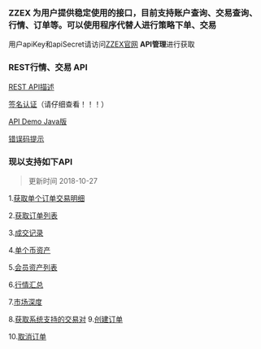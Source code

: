### ZZEX 为用户提供稳定使用的接口，目前支持账户查询、交易查询、行情、订单等。可以使用程序代替人进行策略下单、交易
用户apiKey和apiSecret请访问[ZZEX官网](http://www.zzex.pro/) **API管理**进行获取

### REST行情、交易 API
[REST API描述](https://github.com/ZZEXPRO/ZZEX-API-Docs/wiki/API-%E6%8F%8F%E8%BF%B0)

[签名认证](https://github.com/ZZEXPRO/ZZEX-API-Docs/wiki/%E7%AD%BE%E5%90%8D%E8%AE%A4%E8%AF%81)（请仔细查看！！！）

[API Demo Java版](https://github.com/ZZEXPRO/API-Demo-Java)

[错误码提示](https://github.com/ZZEXPRO/ZZEX-API-Docs/wiki/%E9%94%99%E8%AF%AF%E7%A0%81%E6%8F%90%E7%A4%BA)

### 现以支持如下API
> 更新时间 2018-10-27

  1.[获取单个订单交易明细](https://github.com/ZZEXPRO/ZZEX-API-Docs/wiki/%E8%8E%B7%E5%8F%96%E5%8D%95%E4%B8%AA%E8%AE%A2%E5%8D%95%E7%9A%84%E4%BA%A4%E6%98%93%E6%98%8E%E7%BB%86)

  2.[获取订单列表](https://github.com/ZZEXPRO/ZZEX-API-Docs/wiki/%E8%8E%B7%E5%8F%96%E8%AE%A2%E5%8D%95%E5%88%97%E8%A1%A8)

  3.[成交记录](https://github.com/ZZEXPRO/ZZEX-API-Docs/wiki/%E8%8E%B7%E5%8F%96%E5%B7%B2%E6%88%90%E4%BA%A4%E8%AE%B0%E5%BD%95)

  4.[单个币资产](https://github.com/ZZEXPRO/ZZEX-API-Docs/wiki/%E8%8E%B7%E5%BE%97%E5%8D%95%E4%B8%AA%E5%B8%81%E7%9A%84%E8%B5%84%E4%BA%A7)

  5.[会员资产列表](https://github.com/ZZEXPRO/ZZEX-API-Docs/wiki/%E8%8E%B7%E5%BE%97%E4%BC%9A%E5%91%98%E8%B5%84%E4%BA%A7%E5%88%97%E8%A1%A8)

  6.[行情汇总](https://github.com/ZZEXPRO/ZZEX-API-Docs/wiki/%E8%8E%B7%E5%8F%96%E6%89%80%E6%9C%89%E8%A1%8C%E6%83%85%E6%B1%87%E6%80%BB)

  7.[市场深度](https://github.com/ZZEXPRO/ZZEX-API-Docs/wiki/%E8%8E%B7%E5%8F%96%E4%BA%A4%E6%98%93%E5%AF%B9%E5%B8%82%E5%9C%BA%E6%B7%B1%E5%BA%A6)

  8.[获取系统支持的交易对](https://github.com/ZZEXPRO/ZZEX-API-Docs/wiki/%E8%8E%B7%E5%8F%96%E7%B3%BB%E7%BB%9F%E6%94%AF%E6%8C%81%E7%9A%84%E4%BA%A4%E6%98%93%E5%AF%B9)
  9.[创建订单](https://github.com/ZZEXPRO/ZZEX-API-Docs/wiki/%E5%88%9B%E5%BB%BA%E8%AE%A2%E5%8D%95)

  10.[取消订单](https://github.com/ZZEXPRO/ZZEX-API-Docs/wiki/%E5%8F%96%E6%B6%88%E8%AE%A2%E5%8D%95)
